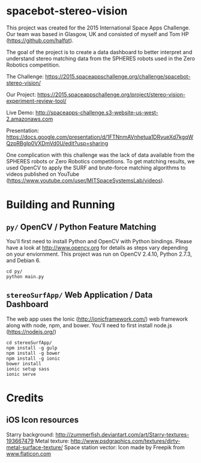 # spacebot-stereo-vision

This project was created for the 2015 International Space Apps Challenge. Our team was based in Glasgow, UK and consisted of myself and Tom HP (https://github.com/halfpt).

The goal of the project is to create a data dashboard to better interpret and understand stereo matching data from the SPHERES robots used in the Zero Robotics competition.

The Challenge: https://2015.spaceappschallenge.org/challenge/spacebot-stereo-vision/

Our Project: https://2015.spaceappschallenge.org/project/stereo-vision-experiment-review-tool/

Live Demo: http://spaceapps-challenge.s3-website-us-west-2.amazonaws.com

Presentation: https://docs.google.com/presentation/d/1FTNnmAVnhetua1DRyueXd7kgqWQzpRBgIp0VXDmVd0U/edit?usp=sharing

One complication with this challenge was the lack of data available from the SPHERES robots or Zero Robotics competitions. To get matching results, we used OpenCV to apply the SURF and brute-force matching algorithms to videos published on YouTube (https://www.youtube.com/user/MITSpaceSystemsLab/videos).

# Building and Running

## `py/` OpenCV / Python Feature Matching

You'll first need to install Python and OpenCV with Python bindings. Please have a look at http://www.opencv.org for details as steps vary depending on your enviornment.
This project was run on OpenCV 2.4.10, Python 2.7.3, and Debian 6.

```
cd py/
python main.py
```

## `stereoSurfApp/` Web Application / Data Dashboard

The web app uses the Ionic (http://ionicframework.com/) web framework along with node, npm, and bower. You'll need to first install node.js (https://nodejs.org/)

```
cd stereoSurfApp/
npm install -g gulp
npm install -g bower
npm install -g ionic
bower install
ionic setup sass
ionic serve
```
# Credits

## iOS Icon resources

Starry background: http://zummerfish.deviantart.com/art/Starry-textures-193667479
Metal texture: http://www.psdgraphics.com/textures/dirty-metal-surface-texture/
Space station vector: Icon made by Freepik from www.flaticon.com



